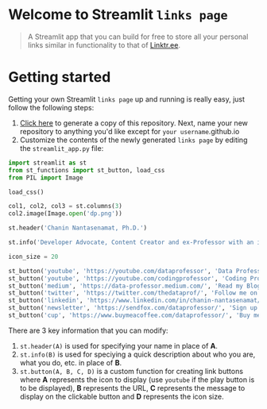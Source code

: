 # Welcome to Streamlit `links page`

> A Streamlit app that you can build for free to store all your personal links similar in functionality to that of [Linktr.ee](https://linktr.ee/).

# Getting started

Getting your own Streamlit `links page` up and running is really easy, just follow the following steps:
1. [Click here](https://github.com/dataprofessor/links/generate) to generate a copy of this repository. Next, name your new repository to anything you'd like except for `your username`.github.io
2. Customize the contents of the newly generated `links page` by editing the `streamlit_app.py` file:
```python
import streamlit as st
from st_functions import st_button, load_css
from PIL import Image

load_css()

col1, col2, col3 = st.columns(3)
col2.image(Image.open('dp.png'))

st.header('Chanin Nantasenamat, Ph.D.')

st.info('Developer Advocate, Content Creator and ex-Professor with an interest in Data Science and Bioinformatics')

icon_size = 20

st_button('youtube', 'https://youtube.com/dataprofessor', 'Data Professor YouTube channel', icon_size)
st_button('youtube', 'https://youtube.com/codingprofessor', 'Coding Professor YouTube channel', icon_size)
st_button('medium', 'https://data-professor.medium.com/', 'Read my Blogs', icon_size)
st_button('twitter', 'https://twitter.com/thedataprof/', 'Follow me on Twitter', icon_size)
st_button('linkedin', 'https://www.linkedin.com/in/chanin-nantasenamat/', 'Follow me on LinkedIn', icon_size)
st_button('newsletter', 'https://sendfox.com/dataprofessor/', 'Sign up for my Newsletter', icon_size)
st_button('cup', 'https://www.buymeacoffee.com/dataprofessor/', 'Buy me a Coffee', icon_size)
```

There are 3 key information that you can modify:
1. `st.header(A)` is used for specifying your name in place of **A**.
2. `st.info(B)` is used for speciying a quick description about who you are, what you do, etc. in place of **B**.
3. `st.button(A, B, C, D)` is a custom function for creating link buttons where **A** represents the icon to display (use `youtube` if the play button is to be displayed), **B** represents the URL, **C** represents the message to display on the clickable button and **D** represents the icon size.
